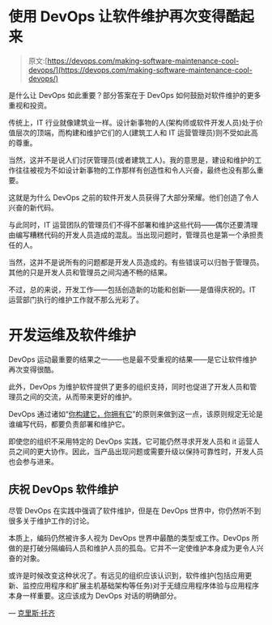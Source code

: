 # 使用 DevOps 让软件维护再次变得酷起来

> 原文:[https://devops.com/making-software-maintenance-cool-devops/](https://devops.com/making-software-maintenance-cool-devops/)

是什么让 DevOps 如此重要？部分答案在于 DevOps 如何鼓励对软件维护的更多重视和投资。

传统上，IT 行业就像建筑业一样。设计新事物的人(架构师或软件开发人员)处于价值层次的顶端，而构建和维护它们的人(建筑工人和 IT 运营管理员)则不受如此高的尊重。

当然，这并不是说人们讨厌管理员(或者建筑工人)。我的意思是，建设和维护的工作往往被视为不如设计新事物的工作那样有创造性和令人兴奋，最终也没有那么重要。

这就是为什么 DevOps 之前的软件开发人员获得了大部分荣耀。他们创造了令人兴奋的新代码。

与此同时，IT 运营团队的管理员们不得不部署和维护这些代码——偶尔还要清理由编写糟糕代码的开发人员造成的混乱。当出现问题时，管理员也是第一个承担责任的人。

当然，这并不是说所有的问题都是开发人员造成的。有些错误可以归咎于管理员。其他的只是开发人员和管理员之间沟通不畅的结果。

不过，总的来说，开发工作——包括创造新的功能和创新——是值得庆祝的。IT 运营部门执行的维护工作就不那么光彩了。

# **开发运维及软件维护**

DevOps 运动最重要的结果之一——也是最不受重视的结果——是它让软件维护再次变得很酷。

此外，DevOps 为维护软件提供了更多的组织支持，同时也促进了开发人员和管理员之间的交流，从而带来更好的维护。

DevOps 通过诸如“[你构建它，你拥有它](https://aronatkins.github.io/2014/12/23/you-build-it-you-own-it.html)”的原则来做到这一点，该原则规定无论是谁编写代码，都要负责部署和维护它。

即使您的组织不采用特定的 DevOps 实践，它可能仍然寻求开发人员和 it 运营人员之间的更大协作。因此，当产品出现问题或需要升级以保持可靠性时，开发人员也会参与进来。

## **庆祝 DevOps 软件维护**

尽管 DevOps 在实践中强调了软件维护，但是在 DevOps 世界中，你仍然听不到很多关于维护工作的讨论。

本质上，编码仍然被许多人视为 DevOps 世界中最酷的类型或工作。DevOps 所做的是打破分隔编码人员和维护人员的孤岛。它并不一定使维护本身成为更令人兴奋的对象。

或许是时候改变这种状况了。有远见的组织应该认识到，软件维护(包括应用更新、监控应用程序和扩展主机基础架构等任务)对于无缝应用程序体验与应用程序本身一样重要。这应该成为 DevOps 对话的明确部分。

— [克里斯·托齐](https://devops.com/author/chris-tozzi/)